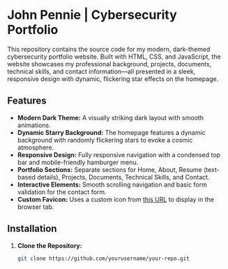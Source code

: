 # John Pennie | Cybersecurity Portfolio

This repository contains the source code for my modern, dark-themed cybersecurity portfolio website. Built with HTML, CSS, and JavaScript, the website showcases my professional background, projects, documents, technical skills, and contact information—all presented in a sleek, responsive design with dynamic, flickering star effects on the homepage.

## Features

- **Modern Dark Theme:** A visually striking dark layout with smooth animations.
- **Dynamic Starry Background:** The homepage features a dynamic background with randomly flickering stars to evoke a cosmic atmosphere.
- **Responsive Design:** Fully responsive navigation with a condensed top bar and mobile-friendly hamburger menu.
- **Portfolio Sections:** Separate sections for Home, About, Resume (text-based details), Projects, Documents, Technical Skills, and Contact.
- **Interactive Elements:** Smooth scrolling navigation and basic form validation for the contact form.
- **Custom Favicon:** Uses a custom icon from [this URL](https://pngimg.com/d/hacker_PNG16.png) to display in the browser tab.

## Installation

1. **Clone the Repository:**

   ```bash
   git clone https://github.com/yourusername/your-repo.git

